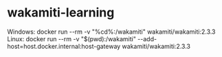 # wakamiti-learning
Windows:
docker run --rm -v "%cd%:/wakamiti" wakamiti/wakamiti:2.3.3
Linux:
docker run --rm -v "$(pwd):/wakamiti" --add-host=host.docker.internal:host-gateway wakamiti/wakamiti:2.3.3